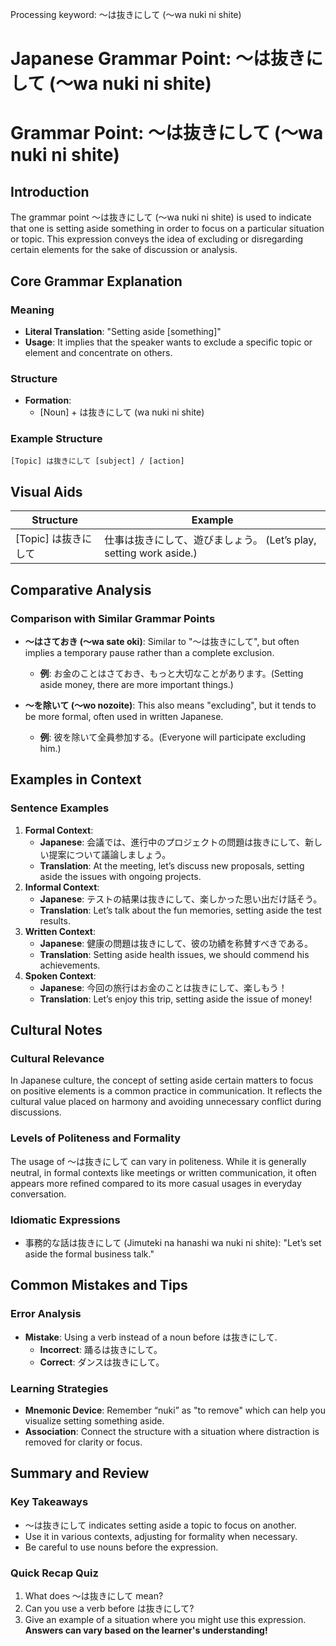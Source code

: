 Processing keyword: ～は抜きにして (〜wa nuki ni shite)
# Japanese Grammar Point: ～は抜きにして (〜wa nuki ni shite)
# Grammar Point: ～は抜きにして (〜wa nuki ni shite)
## Introduction
The grammar point ～は抜きにして (〜wa nuki ni shite) is used to indicate that one is setting aside something in order to focus on a particular situation or topic. This expression conveys the idea of excluding or disregarding certain elements for the sake of discussion or analysis.
## Core Grammar Explanation
### Meaning
- **Literal Translation**: "Setting aside [something]"
- **Usage**: It implies that the speaker wants to exclude a specific topic or element and concentrate on others.
### Structure
- **Formation**: 
    - [Noun] + は抜きにして (wa nuki ni shite)
  
### Example Structure
```
[Topic] は抜きにして [subject] / [action]
```
## Visual Aids
| Structure          | Example                             |
|--------------------|-------------------------------------|
| [Topic] は抜きにして | 仕事は抜きにして、遊びましょう。 (Let’s play, setting work aside.) |
## Comparative Analysis
### Comparison with Similar Grammar Points
- **～はさておき (〜wa sate oki)**: Similar to "～は抜きにして", but often implies a temporary pause rather than a complete exclusion.
    - **例**: お金のことはさておき、もっと大切なことがあります。(Setting aside money, there are more important things.)
  
- **～を除いて (〜wo nozoite)**: This also means "excluding", but it tends to be more formal, often used in written Japanese.
    - **例**: 彼を除いて全員参加する。(Everyone will participate excluding him.)
## Examples in Context
### Sentence Examples
1. **Formal Context**:
    - **Japanese**: 会議では、進行中のプロジェクトの問題は抜きにして、新しい提案について議論しましょう。
    - **Translation**: At the meeting, let’s discuss new proposals, setting aside the issues with ongoing projects.
2. **Informal Context**:
    - **Japanese**: テストの結果は抜きにして、楽しかった思い出だけ話そう。
    - **Translation**: Let’s talk about the fun memories, setting aside the test results.
3. **Written Context**:
    - **Japanese**: 健康の問題は抜きにして、彼の功績を称賛すべきである。
    - **Translation**: Setting aside health issues, we should commend his achievements.
4. **Spoken Context**:
    - **Japanese**: 今回の旅行はお金のことは抜きにして、楽しもう！
    - **Translation**: Let’s enjoy this trip, setting aside the issue of money!
## Cultural Notes
### Cultural Relevance
In Japanese culture, the concept of setting aside certain matters to focus on positive elements is a common practice in communication. It reflects the cultural value placed on harmony and avoiding unnecessary conflict during discussions.
### Levels of Politeness and Formality
The usage of ～は抜きにして can vary in politeness. While it is generally neutral, in formal contexts like meetings or written communication, it often appears more refined compared to its more casual usages in everyday conversation.
### Idiomatic Expressions
- 事務的な話は抜きにして (Jimuteki na hanashi wa nuki ni shite): "Let’s set aside the formal business talk."
  
## Common Mistakes and Tips
### Error Analysis
- **Mistake**: Using a verb instead of a noun before は抜きにして.
    - **Incorrect**: 踊るは抜きにして。
    - **Correct**: ダンスは抜きにして。
### Learning Strategies
- **Mnemonic Device**: Remember “nuki” as "to remove" which can help you visualize setting something aside.
- **Association**: Connect the structure with a situation where distraction is removed for clarity or focus.
## Summary and Review
### Key Takeaways
- ～は抜きにして indicates setting aside a topic to focus on another.
- Use it in various contexts, adjusting for formality when necessary.
- Be careful to use nouns before the expression.
### Quick Recap Quiz
1. What does ～は抜きにして mean?
2. Can you use a verb before は抜きにして?
3. Give an example of a situation where you might use this expression. 
**Answers can vary based on the learner's understanding!**
